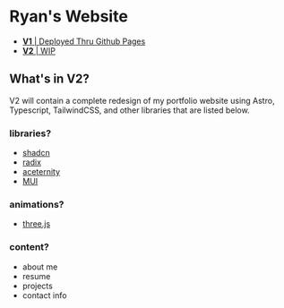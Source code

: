 # Ryan's Website
- [**V1** | Deployed Thru Github Pages](https://ryantren.github.io/portfolio-website/)
- [**V2** | WIP](http://workinprogress.com/)

## What's in V2?
V2 will contain a complete redesign of my portfolio website using Astro, Typescript, TailwindCSS, and other libraries that are listed below.

### libraries?
* [shadcn](https://ui.shadcn.com/docs/installation/astro)
* [radix](https://www.radix-ui.com/)
* [aceternity](https://ui.aceternity.com/components)
* [MUI](https://mui.com/material-ui/)

### animations?
* [three.js](https://threejs.org/)


### content?
* about me
* resume
* projects
* contact info
